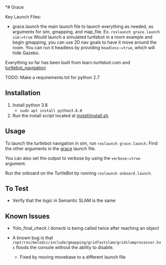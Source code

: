 *# Grace

Key Launch Files:

* grace.launch the main launch file to launch everything as needed, as arguments for sim, gmapping, and map_file. Ex. `roslaunch grace.launch sim:=true` Would launch a simulated turtlebot in a room example and begin gmapping, you can use 2D nav goals to have it move around the room. You can run it headless by providing `headless:=true`, which will hide Gazebo.

Everything so far has been built from learn.turtlebot.com and [turtlebot_navigation](http://wiki.ros.org/turtlebot_navigation/Tutorials/Setup%20the%20Navigation%20Stack%20for%20TurtleBot)

TODO:
Make a requirements.txt for python 2.7

## Installation

1. Install python 3.8
    * `sudo apt install python3.8.0`
2. Run the install script located at [install/install.sh](install/install.sh).

## Usage

To launch the turtlebot navigation in sim, run `roslaunch grace.launch`. Find the other arguments in the [grace](launch/grace.launch) launch file.

You can also set the output to verbose by using the `verbose:=true` argument.

Run the onboard on the TurtleBot by running `roslaunch onboard.launch`.


## To Test

* Verify that the logic in Semantic SLAM is the same


## Known Issues
* Yolo_final_check / donecb is being called twice after reaching an object

* A known bug is that `/opt/ros/melodic/include/gmapping/gridfastslam/gridslamprocessor.hxx` floods the console without the ability to disable.
  * Fixed by moving movebase to a different launch file
